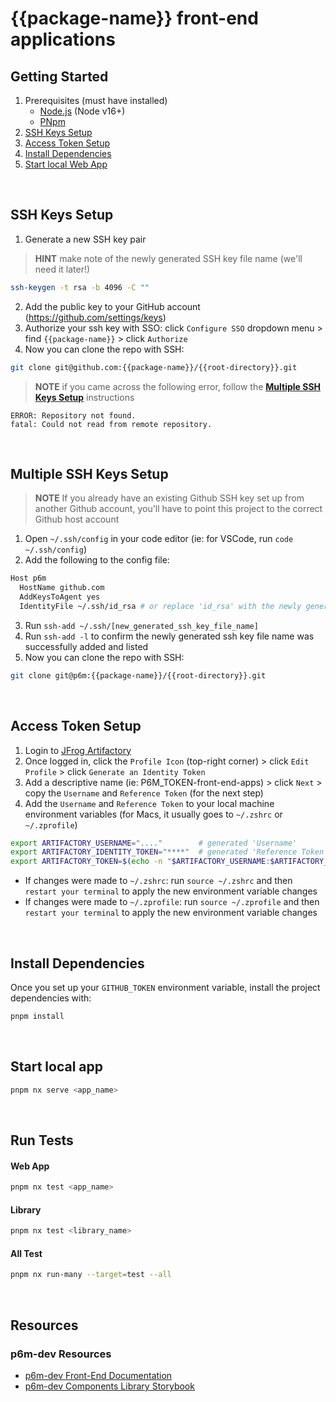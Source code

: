 # {{package-name}} front-end applications

## **Getting Started**
1. Prerequisites (must have installed)
   - [Node.js](https://nodejs.org/en/) (Node v16+)
   - [PNpm](https://pnpm.js.org/en/installation)
2. [SSH Keys Setup](#ssh-keys-setup)
3. [Access Token Setup](#access-token-setup)
4. [Install Dependencies](#install-dependencies)
5. [Start local Web App](#start-local-web-app)

&nbsp;
## **SSH Keys Setup**
1. Generate a new SSH key pair 
> __HINT__ make note of the newly generated SSH key file name (we'll need it later!)
```bash
ssh-keygen -t rsa -b 4096 -C ""
```
2. Add the public key to your GitHub account (https://github.com/settings/keys)
3. Authorize your ssh key with SSO: click `Configure SSO` dropdown menu > find `{{package-name}}` > click `Authorize`
4. Now you can clone the repo with SSH:
```bash
git clone git@github.com:{{package-name}}/{{root-directory}}.git
```
> __NOTE__ if you came across the following error, follow the [**Multiple SSH Keys Setup**](#multiple-ssh-keys-setup) instructions
```
ERROR: Repository not found. 
fatal: Could not read from remote repository.
```
&nbsp;

## **Multiple SSH Keys Setup**
> __NOTE__ If you already have an existing Github SSH key set up from another Github account, you'll have to point this project to the correct Github host account
1. Open `~/.ssh/config` in your code editor (ie: for VSCode, run `code ~/.ssh/config`)
2. Add the following to the config file:
```bash
Host p6m
  HostName github.com
  AddKeysToAgent yes
  IdentityFile ~/.ssh/id_rsa # or replace 'id_rsa' with the newly generated ssh key file name from earlier
```
3. Run `ssh-add ~/.ssh/[new_generated_ssh_key_file_name]` 
4. Run `ssh-add -l` to confirm the newly generated ssh key file name was successfully added and listed
5. Now you can clone the repo with SSH:
```bash
git clone git@p6m:{{package-name}}/{{root-directory}}.git
```
&nbsp;

## **Access Token Setup**
1. Login to [JFrog Artifactory](https://ybor.jfrog.io/)
2. Once logged in, click the `Profile Icon` (top-right corner) > click `Edit Profile` > click `Generate an Identity Token`
3. Add a descriptive name (ie: P6M_TOKEN-front-end-apps) > click `Next` > copy the `Username` and `Reference Token` (for the next step)
4. Add the `Username` and `Reference Token` to your local machine environment variables (for Macs, it usually goes to `~/.zshrc` or `~/.zprofile`)
```bash
export ARTIFACTORY_USERNAME="...."        # generated 'Username'
export ARTIFACTORY_IDENTITY_TOKEN="****"  # generated 'Reference Token'
export ARTIFACTORY_TOKEN=$(echo -n "$ARTIFACTORY_USERNAME:$ARTIFACTORY_IDENTITY_TOKEN" | base64)
```
   - If changes were made to `~/.zshrc`: run `source ~/.zshrc` and then `restart your terminal` to apply the new environment variable changes
   - If changes were made to `~/.zprofile`: run `source ~/.zprofile` and then `restart your terminal` to apply the new environment variable changes

&nbsp;
## **Install Dependencies**
Once you set up your `GITHUB_TOKEN` environment variable, install the project dependencies with:
```bash
pnpm install
```
&nbsp;

## **Start local app**
```bash
pnpm nx serve <app_name>
```
&nbsp;

## **Run Tests**
#### Web App
```bash
pnpm nx test <app_name>
```
#### Library
```bash
pnpm nx test <library_name>
```
#### All Test
```bash
pnpm nx run-many --target=test --all
```
&nbsp;
## Resources
### p6m-dev Resources
- [p6m-dev Front-End Documentation](https://front-end.docs.platform.p6m.dev)
- [p6m-dev Components Library Storybook](https://front-end.docs.platform.p6m.dev/component-library/index.html)
&nbsp;
